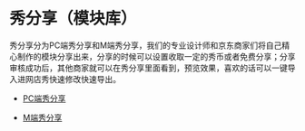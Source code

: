 # 秀分享（模块库）

秀分享分为PC端秀分享和M端秀分享，我们的专业设计师和京东商家们将自己精心制作的模块分享出来，分享的时候可以设置收取一定的秀币或者免费分享；分享审核成功后，其他商家就可以在秀分享里面看到，预览效果，喜欢的话可以一键导入进网店秀快速修改快速导出。

* [PC端秀分享](/xiu-fen-xiang-ff08-mo-kuai-ku-ff09/pcduan-xiu-fen-xiang.md)

* [M端秀分享](/xiu-fen-xiang-ff08-mo-kuai-ku-ff09/mduan-xiu-fen-xiang.md)



